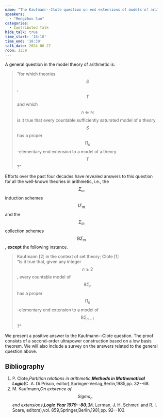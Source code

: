 ```yaml
---
name: "The Kaufmann--Clote question on end extensions of models of arithmetic"
speakers:
  - "Mengzhou Sun"
categories:
  - Contributed Talk
hide_talk: true
time_start: '18:10'
time_end: '18:30'
talk_date: 2024-06-27
room: J330
---
```





A general question in the model theory of arithmetic is:

> "for which theories $$S$$, $$T$$ and which $$n\in\mathbb N$$ is it true
> that every countable sufficiently saturated model of a theory $$S$$
> has a proper $$\Pi_n$$-elementary end extension
> to a model of a theory $$T$$?"

Efforts over the past four decades have revealed answers
 to this question for all the well-known theories in arithmetic,
  i.e., the $$\Sigma_m$$ induction schemes $$\mathrm I\Sigma_m$$ and
        the $$\Sigma_m$$ collection schemes $$\mathrm B\Sigma_m$$,
 **except** the following instance.

> Kaufmann [2] in the context of set theory; Clote [1]  
> "Is it true that, given any integer $$n\geqslant2$$,
> every countable model of $$\mathrm B\Sigma_n$$
> has a proper $$\Pi_n$$-elementary end extension
> to a model of $$\mathrm B\Sigma_{n-1}$$?"

We present a positive answer to the Kaufmann--Clote question.
The proof consists of a second-order ultrapower construction
 based on a low basis theorem. We will also include a survey on the answers related to the general question above.
 
## Bibliography








1. P. Clote,_Partition relations in arithmetic_,**_Methods in Mathematical Logic_**(C. A. Di Prisco, editor),Springer-Verlag,Berlin,1985,pp. 32--68.
2. M. Kaufmann,_On existence of $$Sigma_n$$ end extensions_,**_Logic Year 1979--80_**,(M. Lerman, J. H. Schmerl and R. I. Soare, editors),vol. 859,Springer,Berlin,1981,pp. 92--103.





